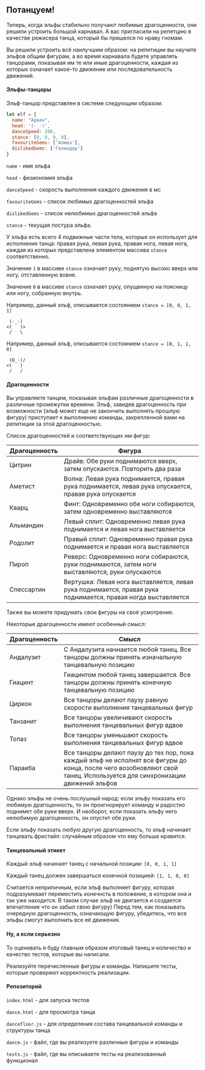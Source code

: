 ## Потанцуем!

Теперь, когда эльфы стабильно получают любимые драгоценности, они решили устроить большой карнавал. А вас пригласили на репетцию в качестве режисера танца, который бы пришелся по нраву гномам.

Вы решили устроить всё наилучшим образом: на репитиции вы научите эльфов общим фигурам, а во время карнавала будете управлять танцорами, показывая им те или иные драгоценности, каждая из которых означает какое-то движение или последовательность движений.

#### Эльфы-танцоры

Эльф-танцор представлен в системе следующим образом:

```js
let elf = {
  name: "Арвен",
  head: '(·_·)',
  danceSpeed: 200,
  stance: [0, 0, 0, 0],
  favouriteGems: ['Алмаз'],
  dislikedGems: ['Гелиодор']
}
```

`name` - имя эльфа

`head` - физиономия эльфа

`danceSpeed` - скорость выполнения каждого движения в мс

`favouriteGems` - список любимых драгоценностей эльфа

`dislikedGems` - список нелюбимых драгоценностей эльфа

`stance` - текущая постура эльфа. 

У эльфа есть всего 4 подвижные части тела, которые он использует для исполнения танца: правая рука, левая рука, правая нога, левая нога, каждая из которых представлена элементом массива `stance` соответственно.

Значение `1` в массиве `stance` означает руку, поднятую высоко вверх или ногу, отставленную вовне.

Значение `0` в массиве `stance` означает руку, опущенную на поясницу или ногу, собранную внутрь.

Например, данный эльф, описывается состоянием `stance = [0, 0, 1, 1]` 

```
 (·_·)  
<(   )> 
 /   \  
```

Например, данный эльф, описывается состоянием `stance = [0, 1, 1, 0]` 

```
 (O_·)/  
<(   ) 
 /   /  
```

#### Драгоценности

Вы управляете танцем, показывая эльфам различные драгоценности в различные промежутки времени. 
Эльф, завидев драгоценность при возможности (эльф может еще не закончить выполнять прошлую фигуру) приступает к выполнению
команды, закрепленной вами на репитиции за этой драгоценностью.

Список драгоценностей и соответствующих им фигур:

| Драгоценность | Фигура |
| ------------- |--------------|
| Цитрин | Драйв: Обе руки поднимаются вверх, затем опускаются. Повторить два раза |
| Аметист | Волна: Левая рука поднимается, правая рука поднимается, левая рука опускается, правая рука опускается  |
| Кварц | Финт: Одновременно обе ноги собираются, затем одновременно выставляются |
| Альмандин | Левый сплит: Одновременно левая рука поднимается и левая нога выставляется |
| Родолит | Правый сплит: Одновременно правая рука поднимается и правая нога выставляется |
| Пироп | Реверс: Одновременно ноги собираются, руки поднимаются, затем ноги выставляются, руки опускаются |
| Спессартин | Вертушка: Левая нога выставляется, левая рука поднимается, правая рука поднимается, правая ногда выставляется |

Также вы можете придумать свои фигуры на своё усмотрение.

Некоторые драгоценности имеют особенный смысл:

| Драгоценность | Смысл |
| ------------- |--------------|
| Андалузит | С Андалузита начнается любой танец. Все танцоры должны принять изначальную танцевальную позицию |
| Гиацинт | Гиацинтом любой танец завершается. Все танцоры должны принять конечную танцевальную позицию |
| Циркон | Все танцоры делают паузу равную скорости выполнения танцевальных фигур |
| Танзанит | Все танцоры увеличивают скорость выполнения танцевальных фигур вдвое |
| Топаз | Все танцоры уменьшают скорость выполнения танцевальных фигур вдвое |
| Параиба | Все танцоры делают паузу до тех пор, пока каждый эльф не исполнят все фигуры до конца, после чего возобновляют свой танец. Используется для синхронизации движений эльфов |

Однако эльфы не очень послушный народ: если эльфу показать его любимую драгоценность, то он проигнорирует команду и радостно поднимет обе руки вверх. И наоборот, если показать эльфу него нелюбимую драгоценность, он опустит обе руки.

Если эльфу показать любую другую драгоценность, то эльф начинает танцевать фристайл: случайным образом что ему больше нравится.

#### Танцевальный этикет

Каждый эльф начинает танец с начальной позиции: `[0, 0, 1, 1]`

Каждый танец должен завершаться конечной позицией: `[1, 1, 0, 0]`

Считается неприличным, если эльф выполняет фигуру, которая подразумевает переместить конечнсть в положение, в котором она и так уже находится. В таком случае эльф не двигается и создается впечатление что он забыл свою фигуру) Перед тем, как показывать очередную драгоценность, означающую фигуру, убедитесь, что все эльфы смогут выполнить все её движения.

#### Ну, а если серьезно
То оценивать я буду главным образом итоговый танец и количество и качество тестов, которые вы написали.

Реализуйте перечисленные фигуры и команды. Напишите тесты, которые проверяют корректность реализации.

#### Репозиторий

`index.html` - для запуска тестов

`dance.html` - для просмотра танца

`dancefloor.js` - для определения состава танцевальной команды и структуры танца

`dance.js` - файл, где вы реализуете различные фигуры и команды

`tests.js` - файл, где вы описываете тесты на реализованный функционал
